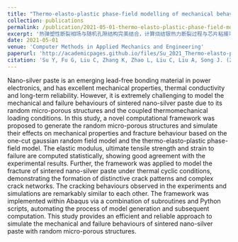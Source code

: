 ```yaml
---
title: "Thermo-elasto-plastic phase-field modelling of mechanical behaviours of sintered nano-silver with randomly distributed micro-pores"
collection: publications
permalink: /publication/2021-05-01-thermo-elasto-plastic-phase-field-model
excerpt: '热弹塑性断裂相场与随机孔隙结构完美结合，计算烧结银热力断裂过程与芯片粘接可靠性的基础工作。'
date: 2021-05-01
venue: 'Computer Methods in Applied Mechanics and Engineering'
paperurl: 'http://academicpages.github.io/files/Su_2021_Thermo-elasto-plastic-phase-field-modelling.pdf'
citation: 'Su Y, Fu G, Liu C, Zhang K, Zhao L, Liu C, Liu A, Song J. (2021). &quot;Thermo-elasto-plastic phase-field modelling of mechanical behaviours of sintered nano-silver with randomly distributed micro-pores.&quot; <i>Computer Methods in Applied Mechanics and Engineering</i>. 378: 113729.'
---
```


Nano-silver paste is an emerging lead-free bonding material in power electronics, and has excellent mechanical properties, thermal conductivity and long-term reliability. However, it is extremely challenging to model the mechanical and failure behaviours of sintered nano-silver paste due to its random micro-porous structures and the coupled thermomechanical loading conditions. In this study, a novel computational framework was proposed to generate the random micro-porous structures and simulate their effects on mechanical properties and fracture behaviour based on the one-cut gaussian random field model and the thermo-elasto-plastic phase-field model. The elastic modulus, ultimate tensile strength and strain to failure are computed statistically, showing good agreement with the experimental results. Further, the framework was applied to model the fracture of sintered nano-silver paste under thermal cyclic conditions, demonstrating the formation of distinctive crack patterns and complex crack networks. The cracking behaviours observed in the experiments and simulations are remarkably similar to each other. The framework was implemented within Abaqus via a combination of subroutines and Python scripts, automating the process of model generation and subsequent computation. This study provides an efficient and reliable approach to simulate the mechanical and failure behaviours of sintered nano-silver paste with random micro-porous structures.
